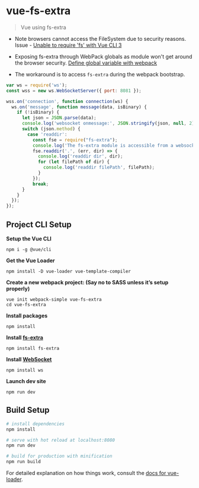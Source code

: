 # vue-fs-extra

> Vue using fs-extra

* Note browsers cannot access the FileSystem due to security reasons. Issue - [Unable to require 'fs' with Vue CLI 3](https://stackoverflow.com/questions/52420663/unable-to-require-fs-with-vue-cli-3)

* Exposing fs-extra through WebPack globals as module won't get around the browser security. [Define global variable with webpack](https://stackoverflow.com/questions/37656592/define-global-variable-with-webpack)

* The workaround is to access `fs-extra` during the webpack bootstrap.

```js
var ws = require('ws');
const wss = new ws.WebSocketServer({ port: 8081 });

wss.on('connection', function connection(ws) {
  ws.on('message', function message(data, isBinary) {
    if (!isBinary) {
      let json = JSON.parse(data);
      console.log('websocket onmessage:', JSON.stringify(json, null, 2));
      switch (json.method) {
        case 'readdir':
          const fse = require("fs-extra");
          console.log('The fs-extra module is accessible from a websocket hosted in webpack.config.js');
          fse.readdir('.', (err, dir) => {
            console.log('readdir dir', dir);
            for (let filePath of dir) {
              console.log('readdir filePath', filePath);
            }
          });
          break;
      }
    }
  });
});

```

## Project CLI Setup

**Setup the Vue CLI**

```
npm i -g @vue/cli
```

**Get the Vue Loader**

```
npm install -D vue-loader vue-template-compiler
```

**Create a new webpack project: (Say no to SASS unless it’s setup properly)**

```
vue init webpack-simple vue-fs-extra
cd vue-fs-extra
```

**Install packages**

```
npm install
```

**Install [fs-extra](https://www.npmjs.com/package/fs-extra)**

```
npm install fs-extra
```

**Install [WebSocket](https://github.com/websockets/ws)**

```
npm install ws
```

**Launch dev site**

```
npm run dev
```

## Build Setup

``` bash
# install dependencies
npm install

# serve with hot reload at localhost:8080
npm run dev

# build for production with minification
npm run build
```

For detailed explanation on how things work, consult the [docs for vue-loader](http://vuejs.github.io/vue-loader).
